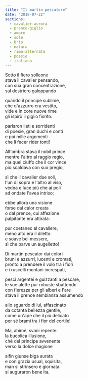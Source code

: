 ```yaml
---
title: "Il martin pescatore"
date: "2018-07-22"
sections:
  - cavalier-aurora
  - prence-giglio
  - amore
  - sole
  - brio
  - natura
  - rima-alternata
  - poesie
  - italiano
---
```


Sotto il fiero solleone\
stava il cavalier pensando,\
con sua gran concentrazione,\
sul destriero galoppando

quando il principe sublime,\
che d'azzurro era vestito,\
vide e in core nuove rime\
gli ispirò il giglio fiorito:

parlaron lieti e sorridenti\
di poesie, gran duchi e conti\
e poi mille argomenti\
che li fecer rider tonti!

All'ombra stava il nobil prince\
mentre l'altro al raggio regio,\
ma quel ciuffo che il cor vince\
più scaldava con suo pregio,

sì che il cavalier due soli,\
l'un di sopra e l'altro al viso,\
vedea e luce più che ai poli\
ad ondate l'avea intriso;

ebbe allora una visione\
forse dal calor creata\
o dal prence, cui affezione\
palpitante era attirata:

pur coetaneo al cavaliere,\
meno alto era il diletto\
e soave bel messere,\
sì che parve un augelletto!

Di martin pescator dai colori\
bruni e azzurri, lucenti e cromati,\
pronto a prendere il volo tra i fiori\
e i ruscelli montani increspati,

pesci argentei e guizzanti a pescare,\
le sue alette pur robuste sbattendo\
con fierezza per gli alberi e l'are\
stava il prence sembianza assumendo

allo sguardo di lui, affascinato\
da cotanta bellezza gentile,\
come un'ape che il più delicato\
per sé brami tra i fior del cortile!

Ma, ahimé, svanì repente\
la bucolica illusione,\
ché del principe avvenente\
verso la dolce magione

alfin giunse biga aurata\
e con grazia usual, squisita,\
man si strinsero e giornata\
si auguraron bene ita.